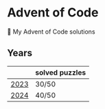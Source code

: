 # Advent of Code

🎄 My Advent of Code solutions

## Years

|                 | solved puzzles |
| --------------- | -------------- |
| [2023](./2023/) | 30/50          |
| [2024](./2024/) | 40/50          |
